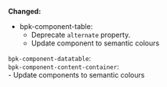 **Changed:**

- bpk-component-table:
    - Deprecate `alternate` property.
    - Update component to semantic colours

`bpk-component-datatable`: </br>
`bpk-component-content-container`: </br>
    - Update components to semantic colours